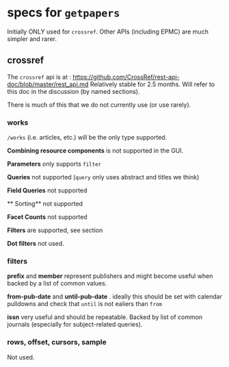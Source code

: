 # specs for `getpapers`

Initially ONLY used for `crossref`. Other APIs (including EPMC) are much simpler and rarer.

## crossref

The `crossref` api is at :
https://github.com/CrossRef/rest-api-doc/blob/master/rest_api.md
Relatively stable for 2.5 months. Will refer to this doc in the discussion (by named sections).

There is much of this that we do not currently use (or use rarely). 

### works
`/works` (i.e. articles, etc.) will be the only type supported.

**Combining resource components** is not supported in the GUI.

**Parameters** only supports `filter` 

**Queries** not supported (`query` only uses abstract and titles we think)

**Field Queries** not supported

** Sorting** not supported

**Facet Counts** not supported

**Filters** are supported, see section

**Dot filters** not used.


### filters

**prefix** and **member** represent publishers and might become useful when backed by a list of common values.

**from-pub-date** and **until-pub-date** . ideally this should be set with calendar pulldowns and check that `until` is not ealiers than `from`

**issn** very useful and should be repeatable. Backed by list of common journals (especially for subject-related queries).

### rows, offset, cursors, sample

Not used.






